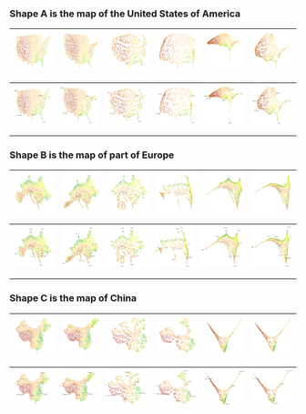 
### Shape A is the map of the United States of America

| ![LTSA](/aspect-ratio-plots/Geographic_explain/US/US_LTSA_01_colored.png) | ![Isomap](/aspect-ratio-plots/Geographic_explain/US/US_Isomap_01_colored.png) | ![t-SNE](/aspect-ratio-plots/Geographic_explain/US/US_t-SNE_01_colored.png) | ![UMAP](/aspect-ratio-plots/Geographic_explain/US/US_Umap_02_colored.png) | ![LE](/aspect-ratio-plots/Geographic_explain/US/US_LE_02_colored.png) | ![LLE](/aspect-ratio-plots/Geographic_explain/US/US_LLE_02_colored.png) |
|:---:|:---:|:---:|:---:|:---:|:---:|

| ![LTSA](/aspect-ratio-plots/Geographic_explain/US/US_LTSA_01_colored_cities.png) | ![Isomap](/aspect-ratio-plots/Geographic_explain/US/US_Isomap_01_colored_cities.png) | ![t-SNE](/aspect-ratio-plots/Geographic_explain/US/US_t-SNE_01_colored_cities.png) | ![UMAP](/aspect-ratio-plots/Geographic_explain/US/US_Umap_02_colored_cities.png) | ![LE](/aspect-ratio-plots/Geographic_explain/US/US_LE_02_colored_cities.png) | ![LLE](/aspect-ratio-plots/Geographic_explain/US/US_LLE_02_colored_cities.png) |
|:---:|:---:|:---:|:---:|:---:|:---:|

---

### Shape B is the map of part of Europe

| ![LTSA](/aspect-ratio-plots/Geographic_explain/EU/EU_LTSA_01_colored.png) | ![Isomap](/aspect-ratio-plots/Geographic_explain/EU/EU_Isomap_01_colored.png) | ![t-SNE](/aspect-ratio-plots/Geographic_explain/EU/EU_t-SNE_01_colored.png) | ![UMAP](/aspect-ratio-plots/Geographic_explain/EU/EU_Umap_02_colored.png) | ![LE](/aspect-ratio-plots/Geographic_explain/EU/EU_LE_02_colored.png) | ![LLE](/aspect-ratio-plots/Geographic_explain/EU/EU_LLE_02_colored.png) |
|:---:|:---:|:---:|:---:|:---:|:---:|

| ![LTSA](/aspect-ratio-plots/Geographic_explain/EU/EU_LTSA_01_colored_cities.png) | ![Isomap](/aspect-ratio-plots/Geographic_explain/EU/EU_Isomap_01_colored_cities.png) | ![t-SNE](/aspect-ratio-plots/Geographic_explain/EU/EU_t-SNE_01_colored_cities.png) | ![UMAP](/aspect-ratio-plots/Geographic_explain/EU/EU_Umap_02_colored_cities.png) | ![LE](/aspect-ratio-plots/Geographic_explain/EU/EU_LE_02_colored_cities.png) | ![LLE](/aspect-ratio-plots/Geographic_explain/EU/EU_LLE_02_colored_cities.png) |
|:---:|:---:|:---:|:---:|:---:|:---:|

---

### Shape C is the map of China

| ![LTSA](/aspect-ratio-plots/Geographic_explain/CN/CN_LTSA_01_colored.png) | ![Isomap](/aspect-ratio-plots/Geographic_explain/CN/CN_Isomap_01_colored.png) | ![t-SNE](/aspect-ratio-plots/Geographic_explain/CN/CN_t-SNE_01_colored.png) | ![UMAP](/aspect-ratio-plots/Geographic_explain/CN/CN_Umap_01_colored.png) | ![LE](/aspect-ratio-plots/Geographic_explain/CN/CN_LE_01_colored.png) | ![LLE](/aspect-ratio-plots/Geographic_explain/CN/CN_LLE_01_colored.png) |
|:---:|:---:|:---:|:---:|:---:|:---:|

| ![LTSA](/aspect-ratio-plots/Geographic_explain/CN/CN_LTSA_01_colored_cities.png) | ![Isomap](/aspect-ratio-plots/Geographic_explain/CN/CN_Isomap_01_colored_cities.png) | ![t-SNE](/aspect-ratio-plots/Geographic_explain/CN/CN_t-SNE_01_colored_cities.png) | ![UMAP](/aspect-ratio-plots/Geographic_explain/CN/CN_Umap_01_colored_cities.png) | ![LE](/aspect-ratio-plots/Geographic_explain/CN/CN_LE_01_colored_cities.png) | ![LLE](/aspect-ratio-plots/Geographic_explain/CN/CN_LLE_01_colored_cities.png) |
|:---:|:---:|:---:|:---:|:---:|:---:|



<!-- | ![Isomap](aspect-ratio-plots/China_map/ChinaMap_Isomap_noName_69.png) | ![LE](aspect-ratio-plots/China_map/ChinaMap_LE_noName_69.png) | ![LLE](aspect-ratio-plots/China_map/ChinaMap_LLE_noName_69.png) | ![LTSA](aspect-ratio-plots/China_map/ChinaMap_LTSA_noName_69.png) | ![UMAP](aspect-ratio-plots/China_map/ChinaMap_Umap_noName_69.png) | ![t-SNE](aspect-ratio-plots/China_map/ChinaMap_t-SNE_noName_69.png) |
|:---:|:---:|:---:|:---:|:---:|:---:|
| Isomap | LE | LLE | LTSA | UMAP | t-SNE |

| ![Isomap](aspect-ratio-plots/China_map/ChinaMap_Isomap_Name_69.png) | ![LE](aspect-ratio-plots/China_map/ChinaMap_LE_Name_69.png) | ![LLE](aspect-ratio-plots/China_map/ChinaMap_LLE_Name_69.png) | ![LTSA](aspect-ratio-plots/China_map/ChinaMap_LTSA_Name_69.png) | ![UMAP](aspect-ratio-plots/China_map/ChinaMap_Umap_Name_69.png) | ![t-SNE](aspect-ratio-plots/China_map/ChinaMap_t-SNE_Name_69.png) |
|:---:|:---:|:---:|:---:|:---:|:---:|
| Isomap | LE | LLE | LTSA | UMAP | t-SNE | -->
